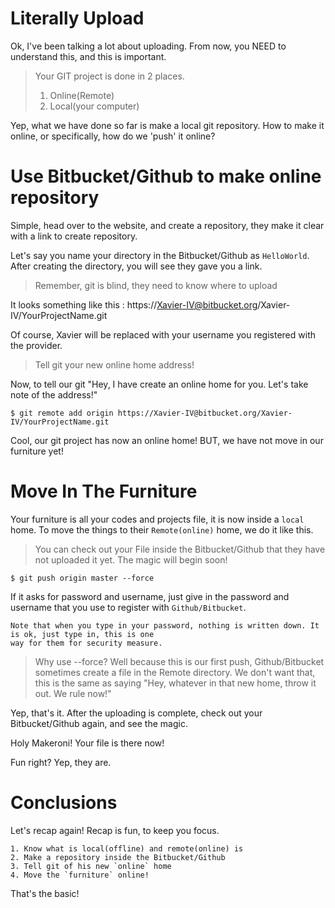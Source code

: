 # Literally Upload

Ok, I've been talking a lot about uploading. From now, you NEED to understand this, and this is important.

>Your GIT project is done in 2 places.
>
> 1. Online(Remote)
> 2. Local(your computer)

Yep, what we have done so far is make a local git repository. How to make it online, or specifically, how do we 'push' it online?

# Use Bitbucket/Github to make online repository

Simple, head over to the website, and create a repository, they make it clear with a link to create repository.

Let's say you name your directory in the Bitbucket/Github as `HelloWorld`. After creating the directory, you will see they gave you a link. 

>Remember, git is blind, they need to know where to upload

It looks something like this : https://Xavier-IV@bitbucket.org/Xavier-IV/YourProjectName.git

Of course, Xavier will be replaced with your username you registered with the provider.

>Tell git your new online home address!

Now, to tell our git "Hey, I have create an online home for you. Let's take note of the address!"

	$ git remote add origin https://Xavier-IV@bitbucket.org/Xavier-IV/YourProjectName.git


Cool, our git project has now an online home! BUT, we have not move in our furniture yet!

# Move In The Furniture

Your furniture is all your codes and projects file, it is now inside a `local` home. To move the things to their `Remote(online)` home, we do it like this.

>You can check out your File inside the Bitbucket/Github that they have not uploaded it yet. The magic will begin soon!

	$ git push origin master --force

If it asks for password and username, just give in the password and username that you use to register with `Github/Bitbucket`.

	Note that when you type in your password, nothing is written down. It is ok, just type in, this is one
	way for them for security measure.

>Why use --force? Well because this is our first push, Github/Bitbucket sometimes create a file in the Remote directory. We don't want that, this is the same as saying "Hey, whatever in that new home, throw it out. We rule now!"

Yep, that's it. After the uploading is complete, check out your Bitbucket/Github again, and see the magic.

Holy Makeroni! Your file is there now!

Fun right? Yep, they are.

# Conclusions

Let's recap again! Recap is fun, to keep you focus.

	1. Know what is local(offline) and remote(online) is
	2. Make a repository inside the Bitbucket/Github
	3. Tell git of his new `online` home
	4. Move the `furniture` online!

That's the basic!
